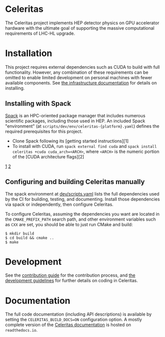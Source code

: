 # Celeritas

The Celeritas project implements HEP detector physics on GPU accelerator
hardware with the ultimate goal of supporting the massive computational
requirements of LHC-HL upgrade.

# Installation

This project requires external dependencies such as CUDA to build with full
functionality.  However, any combination of these requirements can be omitted
to enable limited development on personal machines with fewer available
components. See [the infrastructure documentation](doc/infrastructure.rst) for
details on installing.

## Installing with Spack

[Spack](https://github.com/spack/spack) is an HPC-oriented package manager that
includes numerous scientific packages, including those used in HEP. An included
Spack "environment" (at `scripts/dev/env/celeritas-{platform}.yaml`) defines
the required prerequisites for this project.

- Clone Spack following its [getting started instructions][1]
- To install with CUDA, run `spack external find cuda` and
  `spack install celeritas +cuda cuda_arch=<ARCH>`, where `<ARCH>` is the
  numeric portion of the [CUDA architecture flags][2]

[1](https://spack.readthedocs.io/en/latest/getting_started.html)
[2](https://arnon.dk/matching-sm-architectures-arch-and-gencode-for-various-nvidia-cards/)

## Configuring and building Celeritas manually

The spack environment at [dev/scripts.yaml](dev/scripts.yaml) lists the full
dependencies used by the CI for building, testing, and documenting. Install
those dependencies via spack or independently, then configure Celeritas.

To configure Celeritas, assuming the dependencies you want are located in the
`CMAKE_PREFIX_PATH` search path, and other environment variables such as `CXX`
are set, you should be able to just run CMake and build:
```console
$ mkdir build
$ cd build && cmake ..
$ make
```

# Development

See the [contribution guide](CONTRIBUTING.rst) for the contribution process,
and [the development guidelines](doc/appendices/development.rst) for further
details on coding in Celeritas.

# Documentation

The full code documentation (including API descriptions) is available by
setting the `CELERITAS_BUILD_DOCS=ON` configuration option. A mostly complete
version of the [Celeritas
documentation](https://celeritas.readthedocs.io/en/latest/) is hosted on
`readthedocs.io`.
